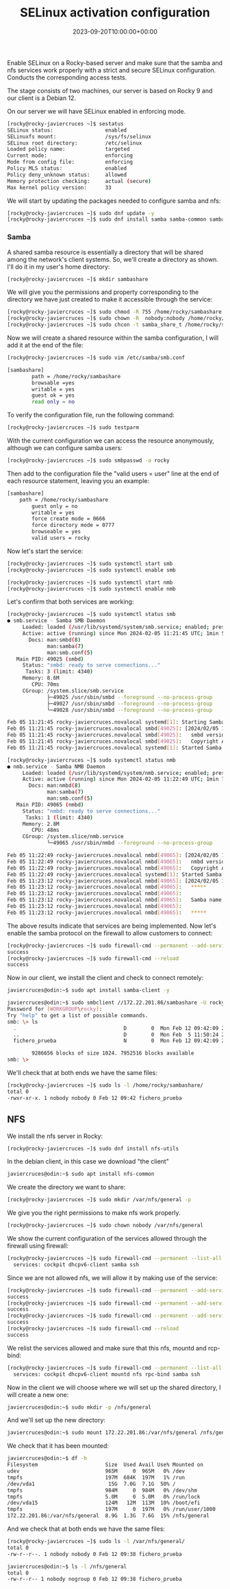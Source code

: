 ﻿---
title: "SELinux activation configuration"
date: 2023-09-20T10:00:00+00:00
Description: SELinux defines access controls for applications, processes and files within a system
tags: [ASO,REDHAT,ROCKY,CENTOS]
hero: images/sistemas/selinux/selinux.jpg
---

Enable SELinux on a Rocky-based server and make sure that the samba and nfs services work properly with a strict and secure SELinux configuration. Conducts the corresponding access tests.

The stage consists of two machines, our server is based on Rocky 9 and our client is a Debian 12.

On our server we will have SELinux enabled in enforcing mode.

```bash
[rocky@rocky-javiercruces ~]$ sestatus
SELinux status:                 enabled
SELinuxfs mount:                /sys/fs/selinux
SELinux root directory:         /etc/selinux
Loaded policy name:             targeted
Current mode:                   enforcing
Mode from config file:          enforcing
Policy MLS status:              enabled
Policy deny_unknown status:     allowed
Memory protection checking:     actual (secure)
Max kernel policy version:      33
```


We will start by updating the packages needed to configure samba and nfs:

```bash
[rocky@rocky-javiercruces ~]$ sudo dnf update -y
[rocky@rocky-javiercruces ~]$ sudo dnf install samba samba-common samba-client nfs-utils -y
```


### Samba

A shared samba resource is essentially a directory that will be shared among the network's client systems. So, we'll create a directory as shown. I'll do it in my user's home directory:

```bash
[rocky@rocky-javiercruces ~]$ mkdir sambashare
```

We will give you the permissions and property corresponding to the directory we have just created to make it accessible through the service:

```bash
[rocky@rocky-javiercruces ~]$ sudo chmod -R 755 /home/rocky/sambashare
[rocky@rocky-javiercruces ~]$ sudo chown -R  nobody:nobody /home/rocky/sambashare
[rocky@rocky-javiercruces ~]$ sudo chcon -t samba_share_t /home/rocky/sambashare
```

Now we will create a shared resource within the samba configuration, I will add it at the end of the file:

```bash
[rocky@rocky-javiercruces ~]$ sudo vim /etc/samba/smb.conf 

[sambashare]
        path = /home/rocky/sambashare
        browsable =yes
        writable = yes
        guest ok = yes
        read only = no
```

To verify the configuration file, run the following command:

```bash
[rocky@rocky-javiercruces ~]$ sudo testparm
```

With the current configuration we can access the resource anonymously, although we can configure samba users:

```bash
[rocky@rocky-javiercruces ~]$ sudo smbpasswd -a rocky     
```

Then add to the configuration file the "valid users = user" line at the end of each resource statement, leaving you an example:

```bash
[sambashare]
	path = /home/rocky/sambashare
        guest only = no
        writable = yes
        force create mode = 0666
        force directory mode = 0777
        browseable = yes
        valid users = rocky
```

Now let's start the service:

```bash
[rocky@rocky-javiercruces ~]$ sudo systemctl start smb
[rocky@rocky-javiercruces ~]$ sudo systemctl enable smb

[rocky@rocky-javiercruces ~]$ sudo systemctl start nmb
[rocky@rocky-javiercruces ~]$ sudo systemctl enable nmb
```

Let's confirm that both services are working:

```bash
[rocky@rocky-javiercruces ~]$ sudo systemctl status smb
● smb.service - Samba SMB Daemon
     Loaded: loaded (/usr/lib/systemd/system/smb.service; enabled; preset: disabled)
     Active: active (running) since Mon 2024-02-05 11:21:45 UTC; 1min 50s ago
       Docs: man:smbd(8)
             man:samba(7)
             man:smb.conf(5)
   Main PID: 49025 (smbd)
     Status: "smbd: ready to serve connections..."
      Tasks: 3 (limit: 4340)
     Memory: 8.6M
        CPU: 70ms
     CGroup: /system.slice/smb.service
             ├─49025 /usr/sbin/smbd --foreground --no-process-group
             ├─49027 /usr/sbin/smbd --foreground --no-process-group
             └─49028 /usr/sbin/smbd --foreground --no-process-group

Feb 05 11:21:45 rocky-javiercruces.novalocal systemd[1]: Starting Samba SMB Daemon...
Feb 05 11:21:45 rocky-javiercruces.novalocal smbd[49025]: [2024/02/05 11:21:45.649440,  0] ../../source3/smbd/server.c:1746(main)
Feb 05 11:21:45 rocky-javiercruces.novalocal smbd[49025]:   smbd version 4.18.6 started.
Feb 05 11:21:45 rocky-javiercruces.novalocal smbd[49025]:   Copyright Andrew Tridgell and the Samba Team 1992-2023
Feb 05 11:21:45 rocky-javiercruces.novalocal systemd[1]: Started Samba SMB Daemon.

[rocky@rocky-javiercruces ~]$ sudo systemctl status nmb
● nmb.service - Samba NMB Daemon
     Loaded: loaded (/usr/lib/systemd/system/nmb.service; enabled; preset: disabled)
     Active: active (running) since Mon 2024-02-05 11:22:49 UTC; 1min 7s ago
       Docs: man:nmbd(8)
             man:samba(7)
             man:smb.conf(5)
   Main PID: 49065 (nmbd)
     Status: "nmbd: ready to serve connections..."
      Tasks: 1 (limit: 4340)
     Memory: 2.8M
        CPU: 48ms
     CGroup: /system.slice/nmb.service
             └─49065 /usr/sbin/nmbd --foreground --no-process-group

Feb 05 11:22:49 rocky-javiercruces.novalocal nmbd[49065]: [2024/02/05 11:22:49.116367,  0] ../../source3/nmbd/nmbd.c:901(main)
Feb 05 11:22:49 rocky-javiercruces.novalocal nmbd[49065]:   nmbd version 4.18.6 started.
Feb 05 11:22:49 rocky-javiercruces.novalocal nmbd[49065]:   Copyright Andrew Tridgell and the Samba Team 1992-2023
Feb 05 11:22:49 rocky-javiercruces.novalocal systemd[1]: Started Samba NMB Daemon.
Feb 05 11:23:12 rocky-javiercruces.novalocal nmbd[49065]: [2024/02/05 11:23:12.157234,  0] ../../source3/nmbd/nmbd_become_lmb.c:398(become_local_master_stage2)
Feb 05 11:23:12 rocky-javiercruces.novalocal nmbd[49065]:   *****
Feb 05 11:23:12 rocky-javiercruces.novalocal nmbd[49065]: 
Feb 05 11:23:12 rocky-javiercruces.novalocal nmbd[49065]:   Samba name server ROCKY-JAVIERCRUCES is now a local master browser for workgroup SAMBA on subnet 10.0.0.150
Feb 05 11:23:12 rocky-javiercruces.novalocal nmbd[49065]: 
Feb 05 11:23:12 rocky-javiercruces.novalocal nmbd[49065]:   *****
```

The above results indicate that services are being implemented. Now let's enable the samba protocol on the firewall to allow customers to connect:

```bash
[rocky@rocky-javiercruces ~]$ sudo firewall-cmd --permanent --add-service=samba
success
[rocky@rocky-javiercruces ~]$ sudo firewall-cmd --reload
success
```


Now in our client, we install the client and check to connect remotely:

```bash
javiercruces@odin:~$ sudo apt install samba-client -y

javiercruces@odin:~$ sudo smbclient //172.22.201.86/sambashare -U rocky
Password for [WORKGROUP\rocky]:
Try "help" to get a list of possible commands.
smb: \> ls
  .                                   D        0  Mon Feb 12 09:42:09 2024
  ..                                  D        0  Mon Feb  5 11:50:24 2024
  fichero_prueba                      N        0  Mon Feb 12 09:42:09 2024

		9286656 blocks of size 1024. 7952516 blocks available
smb: \> 
```

We'll check that at both ends we have the same files:

```bash
[rocky@rocky-javiercruces ~]$ sudo ls -l /home/rocky/sambashare/
total 0
-rwxr-xr-x. 1 nobody nobody 0 Feb 12 09:42 fichero_prueba
```

## NFS

We install the nfs server in Rocky:

```bash
[rocky@rocky-javiercruces ~]$ sudo dnf install nfs-utils
```

In the debian client, in this case we download "the client"

```bash
javiercruces@odin:~$ sudo apt install nfs-common
```

We create the directory we want to share:

```bash
[rocky@rocky-javiercruces ~]$ sudo mkdir /var/nfs/general -p
```

We give you the right permissions to make nfs work properly.

```bash
[rocky@rocky-javiercruces ~]$ sudo chown nobody /var/nfs/general
```

We show the current configuration of the services allowed through the firewall using firewall:

```bash
[rocky@rocky-javiercruces ~]$ sudo firewall-cmd --permanent --list-all | grep services
  services: cockpit dhcpv6-client samba ssh
```

Since we are not allowed nfs, we will allow it by making use of the service:

```bash
[rocky@rocky-javiercruces ~]$ sudo firewall-cmd --permanent --add-service=nfs
success
[rocky@rocky-javiercruces ~]$ sudo firewall-cmd --permanent --add-service=mountd
success
[rocky@rocky-javiercruces ~]$ sudo firewall-cmd --permanent --add-service=rpc-bind
success
[rocky@rocky-javiercruces ~]$ sudo firewall-cmd --reload
success
```

We relist the services allowed and make sure that this nfs, mountd and rcp-bind:

```bash
[rocky@rocky-javiercruces ~]$ sudo firewall-cmd --permanent --list-all | grep services
  services: cockpit dhcpv6-client mountd nfs rpc-bind samba ssh
```

Now in the client we will choose where we will set up the shared directory, I will create a new one:

```bash
javiercruces@odin:~$ sudo mkdir -p /nfs/general
```

And we'll set up the new directory:

```bash
javiercruces@odin:~$ sudo mount 172.22.201.86:/var/nfs/general /nfs/general
```

We check that it has been mounted:

```bash
javiercruces@odin:~$ df -h
Filesystem                      Size  Used Avail Use% Mounted on
udev                            965M     0  965M   0% /dev
tmpfs                           197M  684K  197M   1% /run
/dev/vda1                        15G  7.0G  7.1G  50% /
tmpfs                           984M     0  984M   0% /dev/shm
tmpfs                           5.0M     0  5.0M   0% /run/lock
/dev/vda15                      124M   12M  113M  10% /boot/efi
tmpfs                           197M     0  197M   0% /run/user/1000
172.22.201.86:/var/nfs/general  8.9G  1.3G  7.6G  15% /nfs/general
```

And we check that at both ends we have the same files:

```bash
[rocky@rocky-javiercruces ~]$ sudo ls -l /var/nfs/general/
total 0
-rw-r--r--. 1 nobody nobody 0 Feb 12 09:38 fichero_prueba

javiercruces@odin:~$ ls -l /nfs/general
total 0
-rw-r--r-- 1 nobody nogroup 0 Feb 12 09:38 fichero_prueba
```

